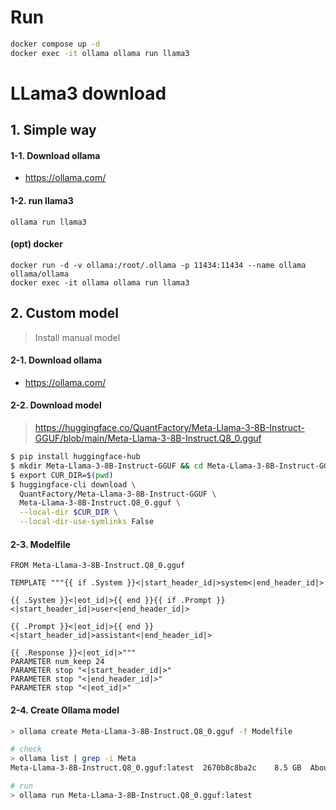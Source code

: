 # Run

```sh
docker compose up -d
docker exec -it ollama ollama run llama3
```


# LLama3 download 
## 1. Simple way

#### 1-1. Download ollama

- https://ollama.com/

#### 1-2. run llama3

```
ollama run llama3
```

#### (opt) docker

```
docker run -d -v ollama:/root/.ollama -p 11434:11434 --name ollama ollama/ollama
docker exec -it ollama ollama run llama3
```

## 2. Custom model
> Install manual model

#### 2-1. Download ollama

- https://ollama.com/

#### 2-2. Download model
> https://huggingface.co/QuantFactory/Meta-Llama-3-8B-Instruct-GGUF/blob/main/Meta-Llama-3-8B-Instruct.Q8_0.gguf

```sh
$ pip install huggingface-hub
$ mkdir Meta-Llama-3-8B-Instruct-GGUF && cd Meta-Llama-3-8B-Instruct-GGUF
$ export CUR_DIR=$(pwd)
$ huggingface-cli download \
  QuantFactory/Meta-Llama-3-8B-Instruct-GGUF \
  Meta-Llama-3-8B-Instruct.Q8_0.gguf \
  --local-dir $CUR_DIR \
  --local-dir-use-symlinks False
```


#### 2-3. Modelfile

```
FROM Meta-Llama-3-8B-Instruct.Q8_0.gguf

TEMPLATE """{{ if .System }}<|start_header_id|>system<|end_header_id|>

{{ .System }}<|eot_id|>{{ end }}{{ if .Prompt }}<|start_header_id|>user<|end_header_id|>

{{ .Prompt }}<|eot_id|>{{ end }}<|start_header_id|>assistant<|end_header_id|>

{{ .Response }}<|eot_id|>"""
PARAMETER num_keep 24
PARAMETER stop "<|start_header_id|>"
PARAMETER stop "<|end_header_id|>"
PARAMETER stop "<|eot_id|>"
```


#### 2-4. Create Ollama model

```sh
> ollama create Meta-Llama-3-8B-Instruct.Q8_0.gguf -f Modelfile

# check
> ollama list | grep -i Meta
Meta-Llama-3-8B-Instruct.Q8_0.gguf:latest  2670b8c8ba2c    8.5 GB  About a minute ago

# run
> ollama run Meta-Llama-3-8B-Instruct.Q8_0.gguf:latest
```